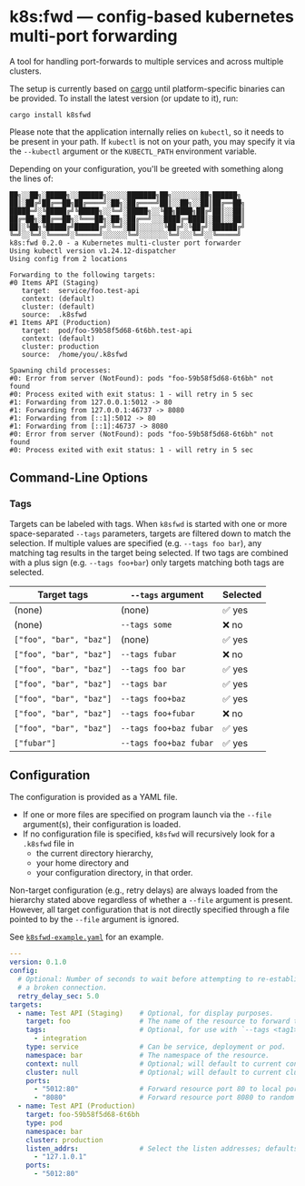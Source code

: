 # k8s:fwd — config-based kubernetes multi-port forwarding

A tool for handling port-forwards to multiple services and across multiple clusters.

The setup is currently based on [cargo] until platform-specific binaries can be provided.
To install the latest version (or update to it), run:

```shell
cargo install k8sfwd
```

Please note that the application internally relies on `kubectl`, so it needs to be present in your path.
If `kubectl` is not on your path, you may specify it via the `--kubectl` argument or
the `KUBECTL_PATH` environment variable.

Depending on your configuration, you'll be greeted with something along the lines of:

```
██╗░░██╗░█████╗░░██████╗░░░░░███████╗██╗░░░░░░░██╗██████╗
██║░██╔╝██╔══██╗██╔════╝░██╗░██╔════╝██║░░██╗░░██║██╔══██╗
█████═╝░╚█████╔╝╚█████╗░░╚═╝░█████╗░░╚██╗████╗██╔╝██║░░██║
██╔═██╗░██╔══██╗░╚═══██╗░██╗░██╔══╝░░░████╔═████║░██║░░██║
██║░╚██╗╚█████╔╝██████╔╝░╚═╝░██║░░░░░░╚██╔╝░╚██╔╝░██████╔╝
╚═╝░░╚═╝░╚════╝░╚═════╝░░░░░░╚═╝░░░░░░░╚═╝░░░╚═╝░░╚═════╝
k8s:fwd 0.2.0 - a Kubernetes multi-cluster port forwarder
Using kubectl version v1.24.12-dispatcher
Using config from 2 locations

Forwarding to the following targets:
#0 Items API (Staging)
   target:  service/foo.test-api
   context: (default)
   cluster: (default)
   source:  .k8sfwd
#1 Items API (Production)
   target:  pod/foo-59b58f5d68-6t6bh.test-api
   context: (default)
   cluster: production
   source:  /home/you/.k8sfwd

Spawning child processes:
#0: Error from server (NotFound): pods "foo-59b58f5d68-6t6bh" not found
#0: Process exited with exit status: 1 - will retry in 5 sec
#1: Forwarding from 127.0.0.1:5012 -> 80
#1: Forwarding from 127.0.0.1:46737 -> 8080
#1: Forwarding from [::1]:5012 -> 80
#1: Forwarding from [::1]:46737 -> 8080
#0: Error from server (NotFound): pods "foo-59b58f5d68-6t6bh" not found
#0: Process exited with exit status: 1 - will retry in 5 sec
```

## Command-Line Options

### Tags

Targets can be labeled with tags. When `k8sfwd` is started with one or more space-separated
`--tags` parameters, targets are filtered down to match the selection. If multiple values
are specified (e.g. `--tags foo bar`), any matching tag results in the target being selected.
If two tags are combined with a plus sign (e.g. `--tags foo+bar`) only targets matching both
tags are selected.

| Target tags             | `--tags` argument      | Selected |
|-------------------------|------------------------|----------|
| (none)                  | (none)                 | ✅ yes    |
| (none)                  | `--tags some`          | ❌ no     |
| `["foo", "bar", "baz"]` | (none)                 | ✅ yes    |
| `["foo", "bar", "baz"]` | `--tags fubar`         | ❌ no     |
| `["foo", "bar", "baz"]` | `--tags foo bar`       | ✅ yes    |
| `["foo", "bar", "baz"]` | `--tags bar`           | ✅ yes    |
| `["foo", "bar", "baz"]` | `--tags foo+baz`       | ✅ yes    |
| `["foo", "bar", "baz"]` | `--tags foo+fubar`     | ❌ no     |
| `["foo", "bar", "baz"]` | `--tags foo+baz fubar` | ✅ yes    |
| `["fubar"]`             | `--tags foo+baz fubar` | ✅ yes    |
   

## Configuration

The configuration is provided as a YAML file. 

- If one or more files are specified on program launch via the `--file` argument(s), their configuration is loaded.
- If no configuration file is specified, `k8sfwd` will recursively look for a `.k8sfwd` file in 
  - the current directory hierarchy, 
  - your home directory and 
  - your configuration directory, in that order.

Non-target configuration (e.g., retry delays) are always loaded from the hierarchy stated above regardless
of whether a `--file` argument is present. However,  all target configuration that is not directly specified
through a file pointed to by the `--file` argument is ignored.

See [`k8sfwd-example.yaml`](k8sfwd-example.yaml) for an example.

```yaml
---
version: 0.1.0
config:
  # Optional: Number of seconds to wait before attempting to re-establish
  # a broken connection.
  retry_delay_sec: 5.0
targets:
  - name: Test API (Staging)    # Optional, for display purposes.
    target: foo                 # The name of the resource to forward to.
    tags:                       # Optional, for use with `--tags <tag1> <tag2>+<tag3>`
      - integration
    type: service               # Can be service, deployment or pod.
    namespace: bar              # The namespace of the resource.
    context: null               # Optional; will default to current context.
    cluster: null               # Optional; will default to current cluster.
    ports:
      - "5012:80"               # Forward resource port 80 to local port 5012.
      - "8080"                  # Forward resource port 8080 to random local port. 
  - name: Test API (Production)
    target: foo-59b58f5d68-6t6bh
    type: pod
    namespace: bar
    cluster: production
    listen_addrs:               # Select the listen addresses; defaults to `localhost`.
      - "127.1.0.1"
    ports:
      - "5012:80"
```

[cargo]: https://crates.io/
